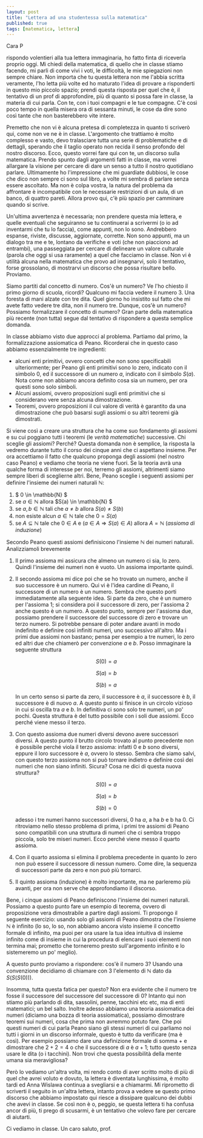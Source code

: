 ```yaml
---
layout: post
title: "Lettera ad una studentessa sulla matematica"
published: true
tags: [matematica, lettera]
---
```


Cara P

rispondo volentieri alla tua lettera immaginaria, ho fatto finta di riceverla proprio oggi. Mi
chiedi della matematica, di quello che in classe stiamo facendo, mi parli di come vivi i voti, le
difficoltà, le mie spiegazioni non sempre chiare. Non importa che tu questa lettera non me l'abbia
scritta veramente, l'ho letta più volte ed ho maturato l'idea di provare a risponderti in questo mio
piccolo spazio; prendi questa risposta per quel che è, il tentativo di un prof di approfondire, più
di quanto si possa fare in classe, la materia di cui parla. Con te, con i tuoi compagni e le tue
compagne. C'è così poco tempo in quella misera ora di sessanta minuti, le cose da dire sono così
tante che non basterebbero vite intere.

Premetto che non vi è alcuna pretesa di completezza in quanto ti scriverò qui, come non ve ne è in
classe. L'argomento che trattiamo è molto complesso e vasto, devo tralasciare tutta una serie di
problematiche e di dettagli, sperando che il taglio operato non recida il senso profondo del nostro
discorso. Ecco, questo vorrei fare qui con te, un discorso sulla matematica. Prendo spunto dagli
argomenti fatti in classe, ma vorrei allargare la visione per cercare di dare un senso a tutto il
nostro quotidiano parlare. Ultimamente ho l'impressione che mi guardiate dubbiosi, le cose che dico
non sempre ci sono sul libro, a volte mi sembra di parlare senza essere ascoltato. Ma non è colpa
vostra, la natura del problema da affrontare è incompatibile con le necessarie restrizioni di un
aula, di un banco, di quattro pareti. Allora provo qui, c'è più spazio per camminare quando si
scrive. 

Un'ultima avvertenza è necessaria; non prendere questa mia lettera, e quelle eventuali che
seguiranno se tu continuerai a scrivermi (o io ad inventarmi che tu lo faccia), come appunti, non lo
sono. Andrebbero espanse, riviste, discusse, aggiornate, corrette. Non sono appunti, ma un dialogo
tra me e te, lontano da verifiche e voti (che non piacciono ad entrambi), una passeggiata per
cercare di delineare un valore culturale (parola che oggi si usa raramente) a quel che facciamo in
classe. Non vi è utilità alcuna nella matematica che provo ad insegnarvi, solo il tentativo, forse
grossolano, di mostrarvi un discorso che possa risultare bello. Proviamo.

Siamo partiti dal concetto di numero. Cos'è un numero? Ve l'ho chiesto il primo giorno di scuola,
ricordi? Qualcuno mi faccia vedere il numero 3. Una foresta di mani alzate con tre dita. Quel
giorno ho insistito sul fatto che mi avete fatto vedere tre dita, non il numero tre. Dunque, cos'è
un numero? Possiamo formalizzare il concetto di numero? Gran parte della matematica più recente 
(non tutta) segue dal tentativo di rispondere a questa semplice domanda.

In classe abbiamo visto due approcci al problema. Partiamo dal primo, la formalizzazione assiomatica
di Peano. Ricorderai che in questo caso abbiamo essenzialmente tre ingredienti:

 - alcuni enti primitivi, ovvero concetti che non sono specificabili ulteriormente; 
     per Peano gli enti primitivi sono lo  zero, indicato con il simbolo $0$, ed il successore
     di un numero $a$, indicato con il simbolo $S(a)$. Nota come non abbiamo ancora definito cosa
     sia un numero, per ora questi sono solo simboli.
 - Alcuni assiomi, ovvero proposizioni sugli enti primitivi che si considerano vere senza alcuna
     dimostrazione.
 - Teoremi, ovvero proposizioni il cui valore di verità è garantito da una dimostrazione che può
     basarsi sugli assiomi o su altri teoremi già dimostrati.

Si viene così a creare una struttura che ha come suo fondamento gli assiomi e su cui poggiano tutti
i teoremi (le *verità matematiche*) successive. Chi sceglie gli assiomi? Perché? Questa domanda non
è semplice, la risposta la vedremo durante tutto il corso dei cinque anni che ci aspettano insieme.
Per ora accettiamo il fatto che qualcuno proponga degli assiomi (nel nostro caso Peano) e vediamo
che teoria ne viene fuori. Se la teoria avrà una qualche forma di interesse per noi, terremo gli
assiomi, altrimenti siamo sempre liberi di sceglierne altri. Bene, Peano sceglie i seguenti assiomi
per definire l'insieme dei numeri naturali $\mathbb{N}$:


1. $ 0 \in \mathbb{N} $
2. se $a \in \mathbb{N}$ allora $S(a) \in \mathbb{N} $
3. se $a, b \in \mathbb{N}$ tali che $a\neq b$ allora $S(a)\neq S(b)$
4. non esiste alcun $a \in \mathbb{N}$ tale che $0 = S(a)$
5. se $A\subseteq \mathbb{N}$ tale che $0\in A$ e $(a\in A \Rightarrow S(a) \in A)$ allora $A =
   \mathbb{N}$ (*assioma di induzione*)

Secondo Peano questi assiomi definisicono l'insieme $\mathbb{N}$ dei numeri naturali. Analizziamoli
brevemente

1. Il primo assioma mi assicura che almeno un numero ci sia, lo zero. Quindi l'insieme dei numeri
   non è vuoto. Un assioma importante quindi.
2. Il secondo assioma mi dice poi che se ho trovato un numero, anche il suo successore è un numero.
   Qui vi è l'idea cardine di Peano, il successore di un numero è un numero. Sembra che questo porti
   immediatamente alla seguente idea. Si parte da zero, che è un numero per l'assioma 1; si
   considera poi il successore di zero, per l'assioma 2 anche questo è un numero. A questo punto,
   sempre per l'assioma due, possiamo prendere il successore del successore di zero e trovare un
   terzo numero. Si potrebbe pensare di poter andare avanti in modo indefinito e definire così
   infiniti numeri, uno successivo all'altro. Ma i primi due assiomi non bastano; pensa per esempio
   a tre numeri, lo zero ed altri due che chiamerò per convenzione $a$ e $b$. Posso immaginare la
   seguente struttura

   $$ S(0) = a$$
   
   $$ S(a) = b$$
   
   $$ S(b) = a$$

   In un certo senso si parte da zero, il successore è $a$, il successore è $b$, il successore è di
   nuovo $a$. A questo punto si finisce in un circolo vizioso in cui si oscilla tra $a$ e $b$. In
   definitiva ci sono solo tre numeri, un po' pochi. Questa struttura è del tutto possibile con i
   soli due assiomi. Ecco perché viene messo il terzo.
3. Con questo assioma due numeri diversi devono avere successori diversi. A questo punto il brutto
   circolo trovato al punto precedente non è possibile perché viola il terzo assioma: infatti $0$ e
   $b$ sono diversi, eppure il loro successore è $a$, ovvero lo stesso. Sembra che siamo salvi, con
   questo terzo assioma non si può tornare indietro e definire così dei numeri che non siano
   infiniti. Sicura? Cosa ne dici di questa nuova struttura?

   $$ S(0) = a $$
   
   $$ S(a) = b $$
   
   $$ S(b) = 0 $$

   adesso i tre numeri hanno successori diversi, 0 ha $a$, a ha $b$ e b ha $0$. Ci ritroviamo nello
   stesso problema di prima, i primi tre assiomi di Peano sono compatibili con una struttura di
   numeri che ci sembra troppo piccola, solo tre miseri numeri. Ecco perché viene messo il quarto
   assioma.
4. Con il quarto assioma si elimina il problema precedente in quanto lo zero non può essere il
   successore di nessun numero. Come dire, la sequenza di successori parte da zero e non può più
   tornarci.
5. Il quinto assioma (induzione) è molto importante, ma ne parleremo più avanti, per ora non serve 
   che approfondiamo il discorso. 
   
Bene, i cinque assiomi di Peano definiscono l'insieme dei numeri
naturali. Possiamo a questo punto fare un esempio di teorema, ovvero di proposizione vera
dimostrabile a partire dagli assiomi. Ti propongo il seguente esercizio: usando solo gli assiomi di
Peano dimostra che l'insieme $\mathbb{N}$ è infinito (lo so, lo so, non abbiamo ancora visto insieme
il concetto formale di infinito, ma puoi per ora usare la tua idea intuitiva di insieme infinito
come di insieme in cui la procedura di elencare i suoi elementi non termina mai; prometto che
torneremo presto sull'argomento infinito e lo sistemeremo un po' meglio).

A questo punto proviamo a rispondere: cos'è il numero 3? Usando una convenzione decidiamo di
chiamare con $3$ l'elemento di $\mathbb{N}$ dato da $S(S(S(0)))$. 

Insomma, tutta questa fatica per questo? Non era evidente che il numero tre fosse il successore del
successore del successore di $0$? Intanto qui non stiamo più parlando di dita, sassolini, penne,
tacchini etc etc, ma di enti matematici; un bel salto. Inoltre adesso abbiamo una teoria assiomatica
dei numeri (diciamo una bozza di teoria assiomatica), possiamo dimostrare teoremi sui numeri, cosa
che prima non avremmo potuto fare. Che poi questi numeri di cui parla Peano siano gli stessi numeri
di cui parliamo noi tutti i giorni in un discorso informale, questo è tutto da verificare (ma è
così). Per esempio possiamo dare una definizione formale di somma $+$ e dimostrare che $2+2 = 4$ o
che il successore di $a$ è $a+1$; tutto questo senza usare le dita (o i tacchini). 
Non trovi che questa possibilità della mente umana sia meravigliosa? 

Però lo vediamo un'altra volta,
mi rendo conto di aver scritto molto di più di quel che avrei voluto e dovuto, la lettera è
diventata lunghissima, è molto tardi ed Anna Wislawa continua a svegliarsi e a chiamarmi. Mi
riprometto di scriverti il seguito in un'altra lettera, intanto prova a vedere se questo primo
discorso che abbiamo impostato qui riesce a dissipare qualcuno dei dubbi che avevi in classe. Se
così non è o, peggio, se questa lettera ti ha confusa ancor di più, ti prego di scusarmi, è un
tentativo che volevo fare per cercare di aiutarti.

Ci vediamo in classe. Un caro saluto, prof.
 
